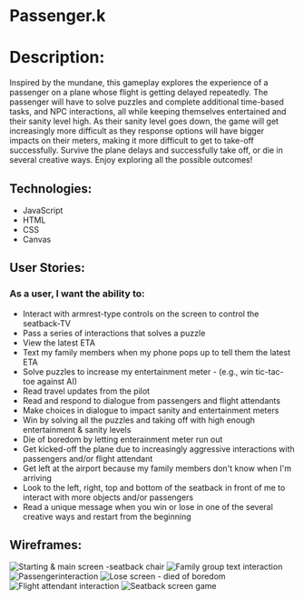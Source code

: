 # Passenger.k

# Description:
Inspired by the mundane, this gameplay explores the experience of a passenger on a plane whose flight is getting delayed repeatedly.  The passenger will have to solve puzzles and complete additional time-based tasks, and NPC interactions, all while keeping themselves entertained and their sanity level high. As their sanity level goes down, the game will get increasingly more difficult as they response options will have bigger impacts on their meters, making it more difficult to get to take-off successfully. Survive the plane delays and successfully take off, or die in several creative ways. Enjoy exploring all the possible outcomes!

## Technologies:
- JavaScript
- HTML
- CSS
- Canvas

## User Stories:
### As a user, I want the ability to:
- Interact with armrest-type controls on the screen to control the seatback-TV
- Pass a series of interactions that solves a puzzle
- View the latest ETA
- Text my family members when my phone pops up to tell them the latest ETA
- Solve puzzles to increase my entertainment meter - (e.g., win tic-tac-toe against AI)
- Read travel updates from the pilot
- Read and respond to dialogue from passengers and flight attendants
- Make choices in dialogue to impact sanity and entertainment meters
- Win by solving all the puzzles and taking off with high enough entertainment & sanity levels
- Die of boredom by letting enterainment meter run out
- Get kicked-off the plane due to increasingly aggressive interactions with passengers and/or flight attendant
- Get left at the airport because my family members don't know when I'm arriving
- Look to the left, right, top and bottom of the seatback in front of me to interact with more objects and/or passengers
- Read a unique message when you win or lose in one of the several creative ways and restart from the beginning



## Wireframes:
![Starting & main screen -seatback chair](img/IMG_9163.jpg)
![Family group text interaction](img/IMG_9164.jpg)
![Passengerinteraction](img/IMG_9165.jpg)
![Lose screen - died of boredom](img/IMG_9166.jpg)
![Flight attendant interaction](img/IMG_9167.jpg)
![Seatback screen game](img/IMG_9168.jpg)
